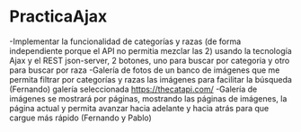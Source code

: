 # PracticaAjax
-Implementar la funcionalidad de categorías y razas (de forma independiente porque el API no permitia mezclar las 2) usando la tecnología Ajax y el REST json-server, 2 botones, uno para buscar por categoria y otro para buscar por raza 
-Galería de fotos de un banco de imágenes que me permita filtrar por categorías y razas las imágenes para facilitar la búsqueda (Fernando) galería seleccionada https://thecatapi.com/ 
-Galería de imágenes se mostrará por páginas, mostrando las páginas de imágenes, la página actual y permita avanzar hacia adelante y hacia atrás para que cargue más rápido (Fernando y Pablo)
